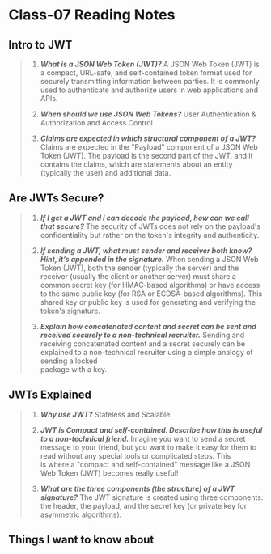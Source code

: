 # Class-07 Reading Notes

## Intro to JWT

> 1. ***What is a JSON Web Token (JWT)?***
> A JSON Web Token (JWT) is a compact, URL-safe, and self-contained token format used for securely transmitting information between parties. It is commonly
> used to authenticate and authorize users in web applications and APIs.
>
> 2. ***When should we use JSON Web Tokens?***
> User Authentication & Authorization and Access Control
>
> 3. ***Claims are expected in which structural component of a JWT?***
> Claims are expected in the "Payload" component of a JSON Web Token (JWT). The payload is the second part of the JWT, and it contains the claims, which are
> statements about an entity (typically the user) and additional data.
>

## Are JWTs Secure?

> 1. ***If I get a JWT and I can decode the payload, how can we call that secure?***
> The security of JWTs does not rely on the payload's confidentiality but rather on the token's integrity and authenticity.
>
> 2. ***If sending a JWT, what must sender and receiver both know? Hint, it’s appended in the signature.***
> When sending a JSON Web Token (JWT), both the sender (typically the server) and the receiver (usually the client or another server) must share a common
> secret key (for HMAC-based algorithms) or have access to the same public key (for RSA or ECDSA-based algorithms). This shared key or public key is used for
> generating and verifying the token's signature.
>
> 3. ***Explain how concatenated content and secret can be sent and received securely to a non-technical recruiter.***
> Sending and receiving concatenated content and a secret securely can be explained to a non-technical recruiter using a simple analogy of sending a locked \
> package with a key.
>

## JWTs Explained

> 1. ***Why use JWT?***
> Stateless and Scalable
>
> 2. ***JWT is Compact and self-contained. Describe how this is useful to a non-technical friend.***
> Imagine you want to send a secret message to your friend, but you want to make it easy for them to read without any special tools or complicated steps. This  
> is where a "compact and self-contained" message like a JSON Web Token (JWT) becomes really useful!
>
> 3. ***What are the three components (the structure) of a JWT signature?***
> The JWT signature is created using three components: the header, the payload, and the secret key (or private key for asymmetric algorithms).
>

## Things I want to know about
